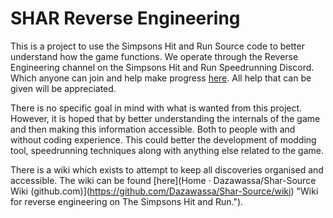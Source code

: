 # SHAR Reverse Engineering

This is a project to use the Simpsons Hit and Run Source code to better understand how the game functions. We operate through the Reverse Engineering channel on the Simpsons Hit and Run Speedrunning Discord. Which anyone can join and help make progress [here](https://discord.gg/Fb6rnStucj "Reverse engineering channel on The Simpsons Hit and Run Speedrunning server"). All help that can be given will be appreciated.

There is no specific goal in mind with what is wanted from this project. However, it is hoped that by better understanding the internals of the game and then making this information accessible. Both to people with and without coding experience. This could better the development of modding tool, speedrunning techniques along with anything else related to the game.

There is a wiki which exists to attempt to keep all discoveries organised and accessible. The wiki can be found [here](Home · Dazawassa/Shar-Source Wiki (github.com)](https://github.com/Dazawassa/Shar-Source/wiki) "Wiki for reverse engineering on The Simpsons Hit and Run.").